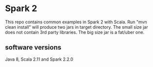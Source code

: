# Spark 2

This repo contains common examples in Spark 2 with Scala. 
Run "mvn clean install" will produce two jars in target directory.
The small size jar does not contain 3rd party libraries.
The big size jar is a fat/uber one.

## software versions
Java 8, Scala 2.11 and Spark 2.2.0